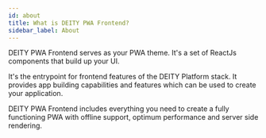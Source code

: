 ```yaml
---
id: about
title: What is DEITY PWA Frontend?
sidebar_label: About
---
```


DEITY PWA Frontend serves as your PWA theme. It's a set of ReactJs components that build up your UI.

It's the entrypoint for frontend features of the DEITY Platform stack. It provides app building capabilities and features which can be used to create your application.

DEITY PWA Frontend includes everything you need to create a fully functioning PWA with offline support, optimum performance and server side rendering.
